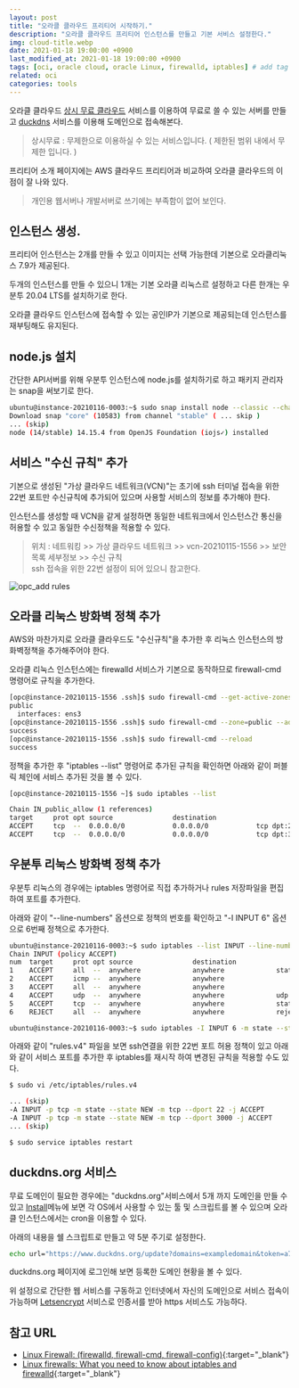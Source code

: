 ```yaml
---
layout: post
title: "오라클 클라우드 프리티어 시작하기."
description: "오라클 클라우드 프리티어 인스턴스를 만들고 기본 서비스 설정한다."
img: cloud-title.webp
date: 2021-01-18 19:00:00 +0900
last_modified_at: 2021-01-18 19:00:00 +0900
tags: [oci, oracle cloud, oracle Linux, firewalld, iptables] # add tag
related: oci
categories: tools
---
```


오라클 클라우드 [상시 무료 클라우드](https://www.oracle.com/kr/cloud/free/#always-free) 서비스를 이용하여 무료로 쓸 수 있는 서버를 만들고 [duckdns](https://www.duckdns.org) 서비스를 이용해 도메인으로 접속해본다. 

> 상시무료 : 무제한으로 이용하실 수 있는 서비스입니다. ( 제한된 범위 내에서 무제한 입니다. )

프리티어 소개 페이지에는 AWS 클라우드 프리티어과 비교하여 오라클 클라우드의 이점이 잘 나와 있다. 

> 개인용 웹서버나 개발서버로 쓰기에는 부족함이 없어 보인다.

<!--more-->

## 인스턴스 생성. 

프리티어 인스턴스는 2개를 만들 수 있고 이미지는 선택 가능한데 기본으로 오라클리눅스 7.9가 제공된다.

두개의 인스턴스를 만들 수 있으니 1개는 기본 오라클 리눅스르 설정하고 다른 한개는 우분투 20.04 LTS를 설치하기로 한다. 

오라클 클라우드 인스턴스에 접속할 수 있는 공인IP가 기본으로 제공되는데 인스턴스를 재부팅해도 유지된다. 


## node.js 설치 

간단한 API서버를 위해 우분투 인스턴스에 node.js를 설치하기로 하고 패키지 관리자는 snap을 써보기로 한다.

```bash
ubuntu@instance-20210116-0003:~$ sudo snap install node --classic --channel=14
Download snap "core" (10583) from channel "stable" ( ... skip )
... (skip)
node (14/stable) 14.15.4 from OpenJS Foundation (iojs✓) installed
```

## 서비스 "수신 규칙" 추가 

기본으로 생성된 "가상 클라우드 네트워크(VCN)"는 초기에 ssh 터미널 접속을 위한 22번 포트만 수신규칙에 추가되어 있으며 사용할 서비스의 정보를 추가해야 한다. 

인스턴스를 생성할 때 VCN을 같게 설정하면 동일한 네트워크에서 인스턴스간 통신을 허용할 수 있고 동일한 수신정책을 적용할 수 있다. 

> 위치 : 네트워킹 >> 가상 클라우드 네트워크 >> vcn-20210115-1556 >> 보안 목록 세부정보 >> 수신 규칙  
> ssh 접속을 위한 22번 설정이 되어 있으니 참고한다. 

![opc_add rules]({{site.baseurl}}/assets/img/opc_add_rules.png)

## 오라클 리눅스 방화벽 정책 추가 

AWS와 마찬가지로 오라클 클라우드도 "수신규칙"을 추가한 후 리눅스 인스턴스의 방화벽정책을 추가해주어야 한다. 

오라클 리눅스 인스턴스에는 firewalld 서비스가 기본으로 동작하므로 firewall-cmd 명령어로 규칙을 추가한다. 

```bash
[opc@instance-20210115-1556 .ssh]$ sudo firewall-cmd --get-active-zones
public
  interfaces: ens3
[opc@instance-20210115-1556 .ssh]$ sudo firewall-cmd --zone=public --add-port=3000/tcp --permanent
success
[opc@instance-20210115-1556 .ssh]$ sudo firewall-cmd --reload
success
```

정책을 추가한 후 "iptables --list" 명령어로 추가된 규칙을 확인하면 아래와 같이 퍼블릭 체인에 서비스 추가된 것을 볼 수 있다. 

```bash 
[opc@instance-20210115-1556 ~]$ sudo iptables --list

Chain IN_public_allow (1 references)
target     prot opt source               destination
ACCEPT     tcp  --  0.0.0.0/0            0.0.0.0/0            tcp dpt:22 ctstate NEW,UNTRACKED
ACCEPT     tcp  --  0.0.0.0/0            0.0.0.0/0            tcp dpt:3000 ctstate NEW,UNTRACKED
```

## 우분투 리눅스 방화벽 정책 추가 

우분투 리눅스의 경우에는 iptables 명령어로 직접 추가하거나 rules 저장파일을 편집하여 포트를 추가한다. 

아래와 같이 "--line-numbers" 옵션으로 정책의 번호를 확인하고 "-I INPUT 6" 옵션으로 6번째 정책으로 추가한다.  

```bash
ubuntu@instance-20210116-0003:~$ sudo iptables --list INPUT --line-numbers
Chain INPUT (policy ACCEPT)
num  target     prot opt source               destination
1    ACCEPT     all  --  anywhere             anywhere             state RELATED,ESTABLISHED
2    ACCEPT     icmp --  anywhere             anywhere
3    ACCEPT     all  --  anywhere             anywhere
4    ACCEPT     udp  --  anywhere             anywhere             udp spt:ntp
5    ACCEPT     tcp  --  anywhere             anywhere             state NEW tcp dpt:ssh
6    REJECT     all  --  anywhere             anywhere             reject-with icmp-host-prohibited

ubuntu@instance-20210116-0003:~$ sudo iptables -I INPUT 6 -m state --state NEW -p tcp --dport 3000 -j ACCEPT
```

아래와 같이 "rules.v4" 파일을 보면 ssh연결을 위한 22번 포트 허용 정책이 있고 아래와 같이 서비스 포트를 추가한 후 iptables를 재시작 하여 변경된 규칙을 적용할 수도 있다. 

```bash
$ sudo vi /etc/iptables/rules.v4

... (skip)
-A INPUT -p tcp -m state --state NEW -m tcp --dport 22 -j ACCEPT
-A INPUT -p tcp -m state --state NEW -m tcp --dport 3000 -j ACCEPT
... (skip)

$ sudo service iptables restart
```

## duckdns.org 서비스 

무료 도메인이 필요한 경우에는 "duckdns.org"서비스에서 5개 까지 도메인을 만들 수 있고 [Install](https://www.duckdns.org/install.jsp)메뉴에 보면 각 OS에서 사용할 수 있는 툴 및 스크립트를 볼 수 있으며 오라클 인스턴스에서는 cron을 이용할 수 있다. 

아래의 내용을 쉘 스크립트로 만들고 약 5분 주기로 설정한다. 

```bash
echo url="https://www.duckdns.org/update?domains=exampledomain&token=a7c4d0ad-ba1d-d217904a50f2&ip=" | curl -k -o ~/duckdns/duck.log -K -
```

duckdns.org 페이지에 로그인해 보면 등록한 도메인 현황을 볼 수 있다. 


위 설정으로 간단한 웹 서비스를 구동하고 인터넷에서 자신의 도메인으로 서비스 접속이 가능하며 [Letsencrypt](https://letsencrypt.org) 서비스로 인증서를 받아 https 서비스도 가능하다. 



## 참고 URL
  -  [Linux Firewall: (firewalld, firewall-cmd, firewall-config)](https://oracle-base.com/articles/linux/linux-firewall-firewalld){:target="_blank"}
-  [Linux firewalls: What you need to know about iptables and firewalld](https://opensource.com/article/18/9/linux-iptables-firewalld){:target="_blank"}
